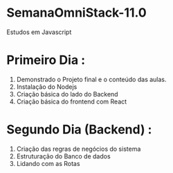 # SemanaOmniStack-11.0
 Estudos em Javascript

 # Primeiro Dia :

 1. Demonstrado o Projeto final e o conteúdo das aulas.
 2. Instalação do Nodejs
 3. Criação básica do lado do Backend
 4. Criação básica do frontend com React

# Segundo Dia (Backend) :

1. Criação das regras de negócios do sistema
2. Estruturação do Banco de dados
3. Lidando com as Rotas



